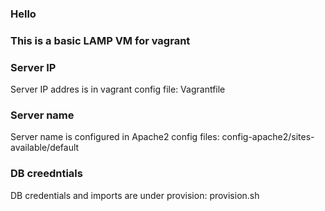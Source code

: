 ### Hello

### This is a basic LAMP VM for vagrant

### Server IP
Server IP addres is in vagrant config file:
Vagrantfile

### Server name
Server name is configured in Apache2 config files:
config-apache2/sites-available/default

### DB creedntials
DB credentials and imports are under provision:
provision.sh
